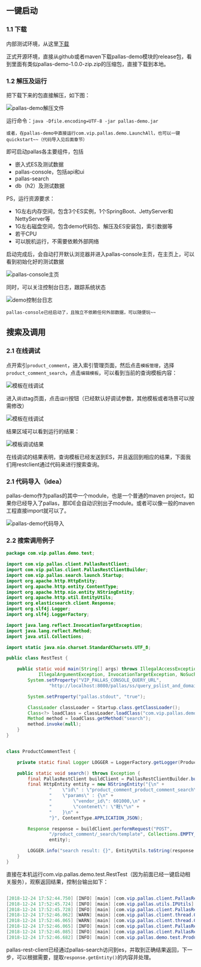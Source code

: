 ## 一键启动

### 1.1 下载

内部测试环境，从这里[下载](http://mvn1.tools.vipshop.com/nexus/service/local/artifact/maven/redirect?r=snapshots&g=com.vip.pallas&a=pallas-demo&v=LATEST&c=zip&e=zip)

正式开源环境，直接从github或者maven下载pallas-demo模块的release包，看到里面有类似pallas-demo-1.0.0-zip.zip的压缩包，直接下载到本地。

### 1.2 解压及运行

把下载下来的包直接解压，如下图：

![pallas-demo解压文件](image/demo-zip.png)

运行命令：`java -Dfile.encoding=UTF-8 -jar pallas-demo.jar`

`或者，在pallas-demo中直接运行com.vip.pallas.demo.LaunchAll，也可以一键quickstart~~（代码导入见后面章节）`


即可启动pallas各主要组件，包括

  - 嵌入式ES及测试数据
  - pallas-console，包括api和ui
  - pallas-search
  - db（h2）及测试数据
  
PS，运行资源要求：
  - 1G左右内存空间，包含3个ES实例，1个SpringBoot、JettyServer和NettyServer等
  - 1G左右磁盘空间，包含demo代码包、解压及ES安装包，索引数据等
  - 若干CPU
  - 可以脱机运行，不需要依赖外部网络  
  
启动完成后，会自动打开默认浏览器并进入pallas-console主页，在主页上，可以看到初始化好的测试数据

![pallas-console主页](image/demo-index.png)

同时，可以关注控制台日志，跟踪系统状态
  
![demo控制台日志](image/demo-console.png)  

`pallas-console已经启动了，且独立不依赖任何外部数据，可以随便玩~~`

## 搜索及调用

### 2.1 在线调试

点开索引`product_comment`，进入索引管理页面，然后点击`模板管理`，选择`product_comment_search`，点击`编辑模板`，可以看到当前的查询模板内容：

![模板在线调试](image/template-content.png)  


进入`调试`tag页面，点击`运行`按钮（已经默认好调试参数，其他模板或者场景可以按需修改）

![模板在线调试](image/pallas-demo-debug.png)  

结果区域可以看到运行的结果：

![模板调试结果](image/debug-result.png)  

在线调试的结果表明，查询模板已经发送到ES，并且返回到相应的结果，下面我们用restclient通过代码来进行搜索查询。


### 2.1 代码导入（idea）

pallas-demo作为pallas的其中一个module，也是一个普通的maven project，如果你已经导入了pallas，那IDE会自动识别出子module。或者可以像一般的maven工程直接import就可以了。

![pallas-demo代码导入](image/pallas-demo-code.png)

### 2.2 搜索调用例子

```java
package com.vip.pallas.demo.test;

import com.vip.pallas.client.PallasRestClient;
import com.vip.pallas.client.PallasRestClientBuilder;
import com.vip.pallas.search.launch.Startup;
import org.apache.http.HttpEntity;
import org.apache.http.entity.ContentType;
import org.apache.http.nio.entity.NStringEntity;
import org.apache.http.util.EntityUtils;
import org.elasticsearch.client.Response;
import org.slf4j.Logger;
import org.slf4j.LoggerFactory;

import java.lang.reflect.InvocationTargetException;
import java.lang.reflect.Method;
import java.util.Collections;

import static java.nio.charset.StandardCharsets.UTF_8;

public class RestTest {

    public static void main(String[] args) throws IllegalAccessException,
            IllegalArgumentException, InvocationTargetException, NoSuchMethodException, ClassNotFoundException {
        System.setProperty("VIP_PALLAS_CONSOLE_QUERY_URL",
                "http://localhost:8080/pallas/ss/query_pslist_and_domain.json");

        System.setProperty("pallas.stdout", "true");

        ClassLoader classLoader = Startup.class.getClassLoader();
        Class<?> loadClass = classLoader.loadClass("com.vip.pallas.demo.test.ProductCommentTest");
        Method method = loadClass.getMethod("search");
        method.invoke(null);
    }
}


class ProductCommentTest {

    private static final Logger LOGGER = LoggerFactory.getLogger(ProductCommentTest.class);

    public static void search() throws Exception {
        final PallasRestClient buildClient = PallasRestClientBuilder.buildClient("XQx0dVPGB1dlPn3ZTDjaXw==", 2000);
        final HttpEntity entity = new NStringEntity("{\n" +
                "    \"id\" : \"product_comment_product_comment_search\",\n" +
                "    \"params\" : {\n" +
                "        \"vendor_id\": 601000,\n" +
                "        \"contenet\": \"鞋\"\n" +
                "    }\n" +
                "}", ContentType.APPLICATION_JSON);

        Response response = buildClient.performRequest("POST",
                "/product_comment/_search/template", Collections.EMPTY_MAP, "product_comment_search",
                entity);

        LOGGER.info("search result: {}", EntityUtils.toString(response.getEntity(), UTF_8));
    }
}

```

直接在本机运行com.vip.pallas.demo.test.RestTest（因为前面已经一键启动相关服务），观察返回结果，控制台输出如下：
```java

[2018-12-24 17:52:44.750] [INFO] [main] [com.vip.pallas.client.PallasRestClientBuilder] >>> old-restClient-cleaner started.
[2018-12-24 17:52:45.724] [INFO] [main] [com.vip.pallas.utils.IPUtils] >>> we got ip :Jamins-MacBook-Pro.local/10.100.146.41 from  within networkinterfaces :bond0,eth0,em0,br0,enp2s0f0
[2018-12-24 17:52:45.728] [INFO] [main] [com.vip.pallas.client.PallasRestClient] >>> pallas console visitor started.
[2018-12-24 17:52:46.062] [WARN] [main] [com.vip.pallas.client.thread.QueryConsoleTask] >>> esDomain changed from null to pallas-test-cluster
[2018-12-24 17:52:46.065] [WARN] [main] [com.vip.pallas.client.thread.QueryConsoleTask] >>> psList changed from null to [10.100.146.41:9201]
[2018-12-24 17:52:46.065] [INFO] [main] [com.vip.pallas.client.PallasRestClientBuilder] >>> start to construct a rest client for token:XQx0dVPGB1dlPn3ZTDjaXw==, hosts:[http://10.100.146.41:9201]
[2018-12-24 17:52:46.085] [INFO] [main] [com.vip.pallas.client.PallasRestClientBuilder] >>> rest client started, hosts: [http://10.100.146.41:9201], token: XQx0dVPGB1dlPn3ZTDjaXw==, maxTimeoutMils: 2000
[2018-12-24 17:52:46.682] [INFO] [main] [com.vip.pallas.demo.test.ProductCommentTest] >>> search result: {"took":117,"timed_out":false,"_shards":{"total":1,"successful":1,"failed":0},"hits":{"total":1,"max_score":null,"hits":[{"_index":"product_comment","_type":"item","_id":"AWffd5Bw1Mg8grAIu9qz","_score":null,"_source":{"author_name":"weixin:oi6vvtzx8hsi8fahczk_iwwspjrc","nlp_score":30,"rep_source":1,"nlp_class":"N","extend_info":"SizeCh:1","content":"鞋子很酷，全皮的，我很喜欢，就是美中不足的买大了一码，码子有点偏大，以前买38的合适这次大了。也难得换了，加一鞋垫应该可以穿","update_time":"2018-11-19 22:33:20.0","third_rep_source":0,"video_url":"","author_uid":83946464,"approval_user":"nlp_audit","vip_bill_count":0,"image_count":0,"approval_time":"2018-11-19 22:33:20.0","id":37258501,"spu_id":105911271458660350,"index_desc":0,"store_id":"","goods_name":"吐火罗2018新品加绒加厚纯色百搭马丁靴","nlp_keyword_show":"其它","create_time":"2018-11-19 22:22:17.0","goods_id":699983297,"is_nlpmark":1,"sku_id":105911271458660430,"brand_name":"狂欢再继续-吐火罗TOKHAROI手工鞋包专场","video_length":0,"avatar":"","reply_count":0,"is_top":0,"post_time":"2018-11-19 22:22:17.0","brand_sn":10022928,"video_thumbnail":"","is_satisfied":1,"impresses":"690:时尚^690:休闲^690:耐磨^690:防滑","is_anonymous":0,"cat3_id":281,"vendor_id":601000,"is_essence":0,"schedule_id":3595310,"useful":0,"order_sn":"18111151058803","status":4},"sort":[1542666137000]}]}}

```

pallas-rest-client已经通过pallas-search访问到es，并取到正确结果返回，下一步，可以根据需要，提取`response.getEntity()`的内容并处理。